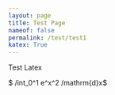 ```yaml
---
layout: page
title: Test Page
nameof: false
permalink: /test/test1
katex: True
---
```


Test Latex

$ /int_0^1 e^x^2 /mathrm{d}x$
